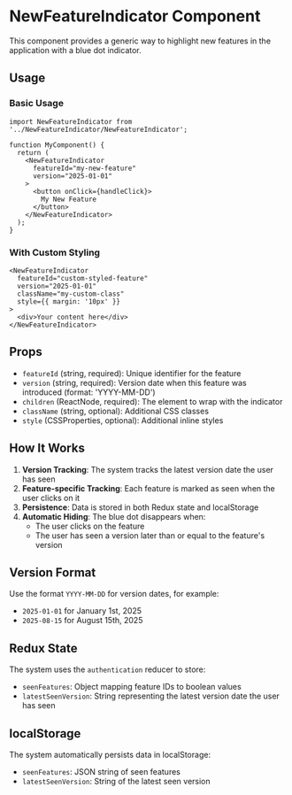 # NewFeatureIndicator Component

This component provides a generic way to highlight new features in the application with a blue dot indicator.

## Usage

### Basic Usage

```tsx
import NewFeatureIndicator from '../NewFeatureIndicator/NewFeatureIndicator';

function MyComponent() {
  return (
    <NewFeatureIndicator 
      featureId="my-new-feature"
      version="2025-01-01"
    >
      <button onClick={handleClick}>
        My New Feature
      </button>
    </NewFeatureIndicator>
  );
}
```

### With Custom Styling

```tsx
<NewFeatureIndicator 
  featureId="custom-styled-feature"
  version="2025-01-01"
  className="my-custom-class"
  style={{ margin: '10px' }}
>
  <div>Your content here</div>
</NewFeatureIndicator>
```

## Props

- `featureId` (string, required): Unique identifier for the feature
- `version` (string, required): Version date when this feature was introduced (format: 'YYYY-MM-DD')
- `children` (ReactNode, required): The element to wrap with the indicator
- `className` (string, optional): Additional CSS classes
- `style` (CSSProperties, optional): Additional inline styles

## How It Works

1. **Version Tracking**: The system tracks the latest version date the user has seen
2. **Feature-specific Tracking**: Each feature is marked as seen when the user clicks on it
3. **Persistence**: Data is stored in both Redux state and localStorage
4. **Automatic Hiding**: The blue dot disappears when:
   - The user clicks on the feature
   - The user has seen a version later than or equal to the feature's version

## Version Format

Use the format `YYYY-MM-DD` for version dates, for example:
- `2025-01-01` for January 1st, 2025
- `2025-08-15` for August 15th, 2025

## Redux State

The system uses the `authentication` reducer to store:
- `seenFeatures`: Object mapping feature IDs to boolean values
- `latestSeenVersion`: String representing the latest version date the user has seen

## localStorage

The system automatically persists data in localStorage:
- `seenFeatures`: JSON string of seen features
- `latestSeenVersion`: String of the latest seen version 